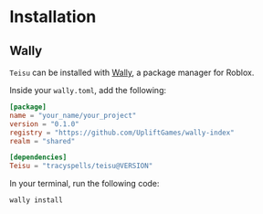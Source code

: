 # Installation

## Wally

`Teisu` can be installed with [Wally](https://wally.run/), a package manager for Roblox.

Inside your `wally.toml`, add the following:

```toml title = "wally.toml"
[package]
name = "your_name/your_project"
version = "0.1.0"
registry = "https://github.com/UpliftGames/wally-index"
realm = "shared"

[dependencies]
Teisu = "tracyspells/teisu@VERSION"
```

In your terminal, run the following code:

```bash
wally install
```